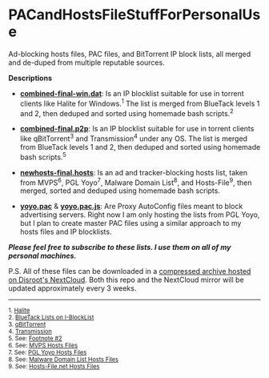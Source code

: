 # PACandHostsFileStuffForPersonalUse
Ad-blocking hosts files, PAC files, and BitTorrent IP block lists, all merged and de-duped from multiple reputable sources.

**Descriptions**

+ [**combined-final-win.dat**](https://github.com/bongochong/CombinedPrivacyBlockLists/raw/master/combined-final-win.dat): Is an IP blocklist suitable for use in torrent clients like Halite for Windows.<sup>1</sup> The list is merged from BlueTack levels 1 and 2, then deduped and sorted using homemade bash scripts.<sup>2</sup>

* [**combined-final.p2p**](https://github.com/bongochong/CombinedPrivacyBlockLists/raw/master/combined-final.p2p): Is an IP blocklist suitable for use in torrent clients like qBitTorrent<sup>3</sup> and Transmission<sup>4</sup> under any OS. The list is merged from BlueTack levels 1 and 2, then deduped and sorted using homemade bash scripts.<sup>5</sup>

- [**newhosts-final.hosts**](https://github.com/bongochong/CombinedPrivacyBlockLists/raw/master/newhosts-final.hosts): Is an ad and tracker-blocking hosts list, taken from MVPS<sup>6</sup>, PGL Yoyo<sup>7</sup>, Malware Domain List<sup>8</sup>, and Hosts-File<sup>9</sup>, then merged, sorted and deduped using homemade bash scripts. 

+ [**yoyo.pac**](https://github.com/bongochong/CombinedPrivacyBlockLists/raw/master/yoyo.pac) & [**yoyo.pac.js**](https://github.com/bongochong/CombinedPrivacyBlockLists/raw/master/yoyo.pac.js): Are Proxy AutoConfig files meant to block advertising servers. Right now I am only hosting the lists from PGL Yoyo, but I plan to create master PAC files using a similar approach to my hosts files and IP blocklists.

***Please feel free to subscribe to these lists. I use them on all of my personal machines.***

P.S. All of these files can be downloaded in a [compressed archive hosted on Disroot's NextCloud](https://cloud.disroot.org/s/5TnQ9jBtbSnTj8y/download). Both this repo and the NextCloud mirror will be updated approximately every 3 weeks.

---

<sup>1. [Halite](https://www.fosshub.com/Halite.html) </sup> <br>
<sup>2. [BlueTack Lists on I-BlockList](https://www.iblocklist.com/lists) </sup> <br>
<sup>3. [qBitTorrent](https://www.qbittorrent.org/) </sup> <br>
<sup>4. [Transmission](https://transmissionbt.com/) </sup> <br>
<sup>5. See: [Footnote #2](https://www.iblocklist.com/lists) </sup> <br>
<sup>6. See: [MVPS Hosts Files](http://winhelp2002.mvps.org) </sup> <br>
<sup>7. See: [PGL Yoyo Hosts Files](http://pgl.yoyo.org/adservers/) </sup> <br>
<sup>8. See: [Malware Domain List Hosts Files](http://www.malwaredomainlist.com) </sup> <br>
<sup>9. See: [Hosts-File.net Hosts Files](http://hosts-file.net) </sup> <br>
